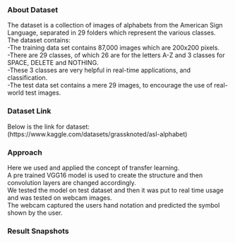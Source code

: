 <h3>About Dataset</h3>
The dataset is a collection of images of alphabets from the American Sign  Language, separated in 29 folders which represent the various classes.<br>
The dataset contains: <br>
-The training data set contains 87,000 images which are 200x200 pixels.<br> 
-There are 29 classes, of which 26 are for the letters A-Z and 3 classes for SPACE, DELETE and NOTHING.<br>
-These 3 classes are very helpful in real-time applications, and classification.<br>
-The test data set contains a mere 29 images, to encourage the use of real-world test images.<br>

<h3>Dataset Link</h3>
Below is the link for dataset: <br>
(https://www.kaggle.com/datasets/grassknoted/asl-alphabet) 

<h3>Approach</h3>
Here we used and applied the concept of transfer learning. <br>
A pre trained VGG16 model is used to create the structure and then convolution layers are changed accordingly.<br>
We tested the model on test dataset and then it was put to real time usage and was tested on webcam images. <br>
The webcam captured the users hand notation and predicted the symbol shown by the user. <br>

<h3>Result Snapshots</h3>

